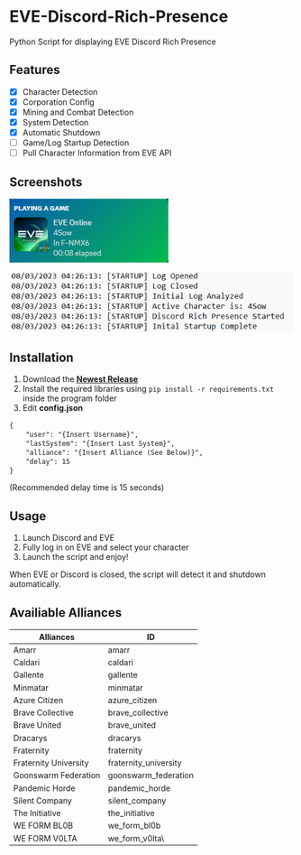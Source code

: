 # EVE-Discord-Rich-Presence

Python Script for displaying EVE Discord Rich Presence

## Features
- [X]  Character Detection
- [X]  Corporation Config
- [X]  Mining and Combat Detection
- [X]  System Detection
- [X]  Automatic Shutdown
- [ ]  Game/Log Startup Detection
- [ ]  Pull Character Information from EVE API

## Screenshots
![Discord](screenshots/discord.png)

![Logs](screenshots/logs.png)

## Installation
1. Download the [**Newest Release**](https://github.com/ianli0122/EVE-Discord-Rich-Presence/releases)
2. Install the required libraries using `pip install -r requirements.txt` inside the program folder
3. Edit **config.json**
```
{
    "user": "{Insert Username}",
    "lastSystem": "{Insert Last System}",
    "alliance": "{Insert Alliance (See Below)}",
    "delay": 15
}
```
(Recommended delay time is 15 seconds)

## Usage
1. Launch Discord and EVE
2. Fully log in on EVE and select your character
3. Launch the script and enjoy!

When EVE or Discord is closed, the script will detect it and shutdown automatically.

## Availiable Alliances
|Alliances|ID|
|-------|-------|
|Amarr|amarr|
|Caldari|caldari|
|Gallente|gallente|
|Minmatar|minmatar|
|Azure Citizen|azure_citizen|
|Brave Collective|brave_collective|
|Brave United|brave_united|
|Dracarys|dracarys|
|Fraternity|fraternity|
|Fraternity University|fraternity_university|
|Goonswarm Federation|goonswarm_federation|
|Pandemic Horde|pandemic_horde|
|Silent Company|silent_company|
|The Initiative|the_initiative|
|WE FORM BL0B|we_form_bl0b|
|WE FORM V0LTA|we_form_v0lta\